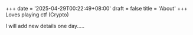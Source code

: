 +++
date = '2025-04-29T00:22:49+08:00'
draft = false
title = 'About'
+++
Loves playing ctf (Crypto)

I will add new details one day.....



